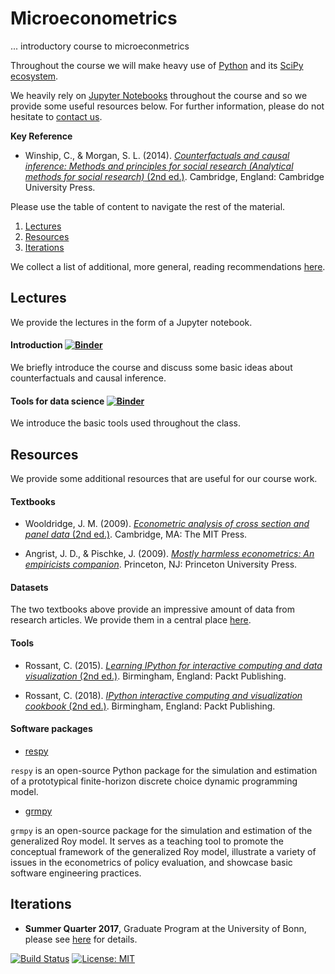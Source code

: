# Microeconometrics

... introductory course to microeconmetrics

Throughout the course we will make heavy use of [Python](https://www.python.org) and its [SciPy ecosystem](https://www.scipy.org).  

We heavily rely on [Jupyter Notebooks](https://jupyter.org) throughout the course and so we provide some useful resources below. For further information, please do not hesitate to [contact us](https://join.slack.com/t/humancapitalanalysis/shared_invite/enQtNDQ0ODkyODYyODA2LWEyZjdlNWYwYmUyNzlkOWFkNWJkMGI5M2M4ZWUyMThhNWNiMmJhY2ZjY2E4YzE3NGQ5MzcxZTRhN2QxYjgxYWY).

**Key Reference**

* Winship, C., & Morgan, S. L. (2014). [*Counterfactuals and causal inference: Methods and principles for social research (Analytical methods for social research)* (2nd ed.)](https://www.amazon.com/Counterfactuals-Causal-Inference-Principles-Analytical/dp/1107694167/ref=dp_ob_title_bk). Cambridge, England: Cambridge University Press.

Please use the table of content to navigate the rest of the material.

1. [Lectures](#lectures)
2. [Resources](#resources)
3. [Iterations](#iterations)

We collect a list of additional, more general, reading recommendations [here](https://github.com/HumanCapitalAnalysis/general-resources).

## Lectures <a name="lectures"></a>

We provide the lectures in the form of a Jupyter notebook.

#### Introduction [![Binder](https://mybinder.org/badge_logo.svg)](https://mybinder.org/v2/gh/HumanCapitalAnalysis/microeconometrics/master?filepath=lectures%2F01_introduction%2Flecture.ipynb)

We briefly introduce the course and discuss some basic ideas about counterfactuals and causal inference.

#### Tools for data science [![Binder](https://mybinder.org/badge_logo.svg)](https://mybinder.org/v2/gh/OpenSourceEconomics/tutorials/master?filepath=tools_for_data_science%2Ftutorial.ipynb)

We introduce the basic tools used throughout the class.

## Resources <a name="resources"></a>

We provide some additional resources that are useful for our course work.

#### Textbooks

* Wooldridge, J. M. (2009). [*Econometric analysis of cross section and panel data* (2nd ed.)](https://mitpress.mit.edu/books/econometric-analysis-cross-section-and-panel-data). Cambridge, MA: The MIT Press.

* Angrist, J. D., & Pischke, J. (2009). [*Mostly harmless econometrics: An empiricists companion*](https://www.amazon.com/Mostly-Harmless-Econometrics-Empiricists-Companion/dp/0691120358/ref=sr_1_1?keywords=mostly+harmless+econometrics&qid=1553511192&s=gateway&sr=8-1). Princeton, NJ: Princeton University Press.

#### Datasets

The two textbooks above provide an impressive amount of data from research articles. We provide them in a central place [here](https://github.com/HumanCapitalAnalysis/microeconometrics/tree/master/datasets).

#### Tools

* Rossant, C. (2015). [*Learning IPython for interactive computing and data visualization* (2nd ed.)](https://proquest.tech.safaribooksonline.de/9781783986989). Birmingham, England: Packt Publishing.

* Rossant, C. (2018). [*IPython interactive computing and visualization cookbook* (2nd ed.)](https://proquest.tech.safaribooksonline.de/9781785888632). Birmingham, England: Packt Publishing.

#### Software packages

* [respy](https://respy.readthedocs.io)

`respy` is an open-source Python package for the simulation and estimation of a prototypical finite-horizon discrete choice dynamic programming model.

* [grmpy](https://grmpy.readthedocs.io)

`grmpy`  is an open-source package for the simulation and estimation of the generalized Roy model. It serves as a teaching tool to promote the conceptual framework of the generalized Roy model, illustrate a variety of issues in the econometrics of policy evaluation, and showcase basic software engineering practices.
## Iterations <a name="iterations"></a>

* **Summer Quarter 2017**, Graduate Program at the University of Bonn, please see [here](https://github.com/HumanCapitalAnalysis/microeconometrics/tree/master/iterations/bonn_ss_19/README.md) for details.

[![Build Status](https://travis-ci.org/HumanCapitalAnalysis/econometrics.svg?branch=master)](https://travis-ci.org/HumanCapitalAnalysis/econometrics) [![License: MIT](https://img.shields.io/badge/License-MIT-blue.svg)](https://github.com/OpenSourceEconomics/soepy/blob/master/LICENSE)
